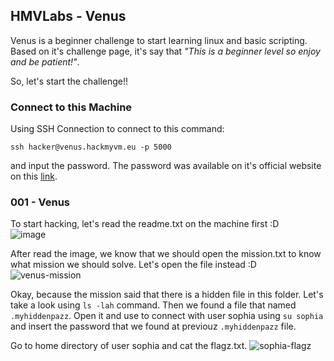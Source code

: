 ## HMVLabs - Venus

Venus is a beginner challenge to start learning linux and basic scripting. Based on it's challenge page, it's say that *"This is a beginner level so enjoy and be patient!"*.

So, let's start the challenge!!

### Connect to this Machine

Using SSH Connection to connect to this command:
```
ssh hacker@venus.hackmyvm.eu -p 5000
```
and input the password. The password was available on it's official website on this [link](https://hackmyvm.eu/venus/index.php).

### 001 - Venus

To start hacking, let's read the readme.txt on the machine first :D <br />
![image](https://github.com/elshiraphine/hackmyvm.eu/assets/89353307/e91ad7f3-a3f2-431f-97d3-d7fca20dc6c2)


After read the image, we know that we should open the mission.txt to know what mission we should solve. Let's open the file instead :D <br />
![venus-mission](https://github.com/elshiraphine/hackmyvm.eu/assets/89353307/25a31508-d312-4e5b-91b6-e925acca4dbb)


Okay, because the mission said that there is a hidden file in this folder. Let's take a look using `ls -lah` command. Then we found a file that named `.myhiddenpazz`. Open it and use to connect with user sophia using `su sophia` and insert the password that we found at previouz `.myhiddenpazz` file.

Go to home directory of user sophia and cat the flagz.txt.
![sophia-flagz](https://github.com/elshiraphine/hackmyvm.eu/assets/89353307/8c161d75-a536-40ba-855f-b526fd8b9ff8)
